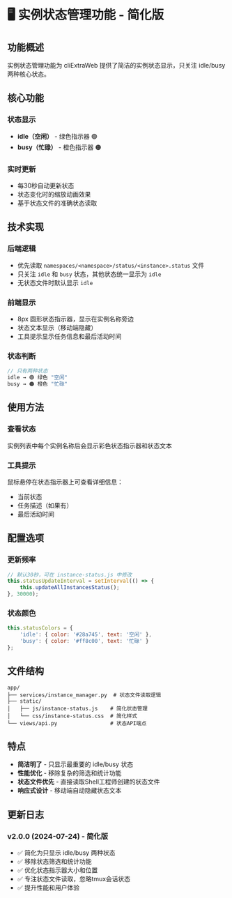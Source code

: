 # 🖥️ 实例状态管理功能 - 简化版

## 功能概述

实例状态管理功能为 cliExtraWeb 提供了简洁的实例状态显示，只关注 idle/busy 两种核心状态。

## 核心功能

### 状态显示
- **idle（空闲）** - 绿色指示器 🟢 
- **busy（忙碌）** - 橙色指示器 🟠

### 实时更新
- 每30秒自动更新状态
- 状态变化时的缩放动画效果
- 基于状态文件的准确状态读取

## 技术实现

### 后端逻辑
- 优先读取 `namespaces/<namespace>/status/<instance>.status` 文件
- 只关注 `idle` 和 `busy` 状态，其他状态统一显示为 `idle`
- 无状态文件时默认显示 `idle`

### 前端显示
- 8px 圆形状态指示器，显示在实例名称旁边
- 状态文本显示（移动端隐藏）
- 工具提示显示任务信息和最后活动时间

### 状态判断
```javascript
// 只有两种状态
idle → 🟢 绿色 "空闲"
busy → 🟠 橙色 "忙碌"
```

## 使用方法

### 查看状态
实例列表中每个实例名称后会显示彩色状态指示器和状态文本

### 工具提示
鼠标悬停在状态指示器上可查看详细信息：
- 当前状态
- 任务描述（如果有）
- 最后活动时间

## 配置选项

### 更新频率
```javascript
// 默认30秒，可在 instance-status.js 中修改
this.statusUpdateInterval = setInterval(() => {
    this.updateAllInstancesStatus();
}, 30000);
```

### 状态颜色
```javascript
this.statusColors = {
    'idle': { color: '#28a745', text: '空闲' },
    'busy': { color: '#ff8c00', text: '忙碌' }
};
```

## 文件结构

```
app/
├── services/instance_manager.py  # 状态文件读取逻辑
├── static/
│   ├── js/instance-status.js    # 简化状态管理
│   └── css/instance-status.css  # 简化样式
└── views/api.py                 # 状态API端点
```

## 特点

- **简洁明了** - 只显示最重要的 idle/busy 状态
- **性能优化** - 移除复杂的筛选和统计功能
- **状态文件优先** - 直接读取Shell工程师创建的状态文件
- **响应式设计** - 移动端自动隐藏状态文本

## 更新日志

### v2.0.0 (2024-07-24) - 简化版
- ✅ 简化为只显示 idle/busy 两种状态
- ✅ 移除状态筛选和统计功能
- ✅ 优化状态指示器大小和位置
- ✅ 专注状态文件读取，忽略tmux会话状态
- ✅ 提升性能和用户体验
